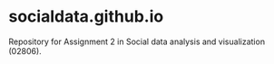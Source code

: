# socialdata.github.io
Repository for Assignment 2 in Social data analysis and visualization (02806).
